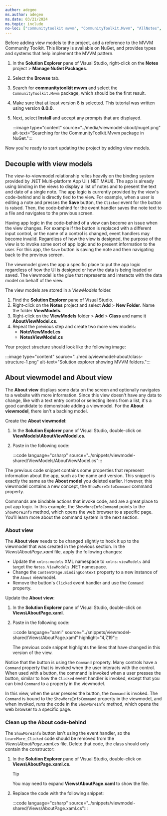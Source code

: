 ```yaml
---
author: adegeo
ms.author: adegeo
ms.date: 03/21/2024
ms.topic: include
no-loc: ["communitytoolkit mvvm", "CommunityToolkit.Mvvm", "AllNotes", "Notes", "About", "ViewModels", "AboutViewModel.cs", "NoteViewModel.cs", "NotesViewModel.cs", "AboutPage.xaml", "AboutPage.xaml.cs"]
---
```


Before adding view models to the project, add a reference to the MVVM Community Toolkit. This library is available on NuGet, and provides types and systems that help implement the MVVM pattern.

01. In the **Solution Explorer** pane of Visual Studio, right-click on the **Notes** project > **Manage NuGet Packages**.
01. Select the **Browse** tab.
01. Search for **communitytoolkit mvvm** and select the `CommunityToolkit.Mvvm` package, which should be the first result.
01. Make sure that at least version 8 is selected. This tutorial was written using version **8.0.0**.
01. Next, select **Install** and accept any prompts that are displayed.

    :::image type="content" source="../media/viewmodel-about/nuget.png" alt-text="Searching for the CommunityToolkit.Mvvm package in NuGet.":::

Now you're ready to start updating the project by adding view models.

## Decouple with view models

The view-to-viewmodel relationship relies heavily on the binding system provided by .NET Multi-platform App UI (.NET MAUI). The app is already using binding in the views to display a list of notes and to present the text and date of a single note. The app logic is currently provided by the view's code-behind and is directly tied to the view. For example, when a user is editing a note and presses the **Save** button, the `Clicked` event for the button is raised. Then, the code-behind for the event handler saves the note text to a file and navigates to the previous screen.

Having app logic in the code-behind of a view can become an issue when the view changes. For example if the button is replaced with a different input control, or the name of a control is changed, event handlers may become invalid. Regardless of how the view is designed, the purpose of the view is to invoke some sort of app logic and to present information to the user. For this app, the `Save` button is saving the note and then navigating back to the previous screen.

The viewmodel gives the app a specific place to put the app logic regardless of how the UI is designed or how the data is being loaded or saved. The viewmodel is the glue that represents and interacts with the data model on behalf of the view.

The view models are stored in a _ViewModels_ folder.

01. Find the **Solution Explorer** pane of Visual Studio.
01. Right-click on the **Notes** project and select **Add** > **New Folder**. Name the folder **ViewModels**.
01. Right-click on the **ViewModels** folder > **Add** > **Class** and name it **AboutViewModel.cs**.
01. Repeat the previous step and create two more view models:
    - **NoteViewModel.cs**
    - **NotesViewModel.cs**

Your project structure should look like the following image:

:::image type="content" source="../media/viewmodel-about/class-structure-1.png" alt-text="Solution explorer showing MVVM folders.":::

## About viewmodel and About view

The **About view** displays some data on the screen and optionally navigates to a website with more information. Since this view doesn't have any data to change, like with a text entry control or selecting items from a list, it's a good candidate to demonstrate adding a viewmodel. For the **About viewmodel**, there isn't a backing model.

Create the **About viewmodel**:

01. In the **Solution Explorer** pane of Visual Studio, double-click on **ViewModels\\AboutViewModel.cs**.
01. Paste in the following code:

    :::code language="csharp" source="../snippets/viewmodel-shared/ViewModels/AboutViewModel.cs":::

The previous code snippet contains some properties that represent information about the app, such as the name and version. This snippet is exactly the same as the **About model** you deleted earlier. However, this viewmodel contains a new concept, the `ShowMoreInfoCommand` command property.

Commands are bindable actions that invoke code, and are a great place to put app logic. In this example, the `ShowMoreInfoCommand` points to the `ShowMoreInfo` method, which opens the web browser to a specific page. You'll learn more about the command system in the next section.

### About view

The **About view** needs to be changed slightly to hook it up to the viewmodel that was created in the previous section. In the _Views\\AboutPage.xaml_ file, apply the following changes:

- Update the `xmlns:models` XML namespace to `xmlns:viewModels` and target the `Notes.ViewModels` .NET namespace.
- Change the `ContentPage.BindingContext` property to a new instance of the `About` viewmodel.
- Remove the button's `Clicked` event handler and use the `Command` property.

Update the **About view**:

01. In the **Solution Explorer** pane of Visual Studio, double-click on **Views\\AboutPage.xaml**.
01. Paste in the following code:

    :::code language="xaml" source="../snippets/viewmodel-shared/Views/AboutPage.xaml" highlight="4,7,19":::

    The previous code snippet highlights the lines that have changed in this version of the view.

Notice that the button is using the `Command` property. Many controls have a `Command` property that is invoked when the user interacts with the control. When used with a button, the command is invoked when a user presses the button, similar to how the `Clicked` event handler is invoked, except that you can bind `Command` to a property in the viewmodel.

In this view, when the user presses the button, the `Command` is invoked. The `Command` is bound to the `ShowMoreInfoCommand` property in the viewmodel, and when invoked, runs the code in the `ShowMoreInfo` method, which opens the web browser to a specific page.

### Clean up the About code-behind

The `ShowMoreInfo` button isn't using the event handler, so the `LearnMore_Clicked` code should be removed from the _Views\\AboutPage.xaml.cs_ file. Delete that code, the class should only contain the constructor:

01. In the **Solution Explorer** pane of Visual Studio, double-click on **Views\\AboutPage.xaml.cs**.

    > [!TIP]
    > You may need to expand **Views\\AboutPage.xaml** to show the file.

01. Replace the code with the following snippet:

    :::code language="csharp" source="../snippets/viewmodel-shared/Views/AboutPage.xaml.cs":::
